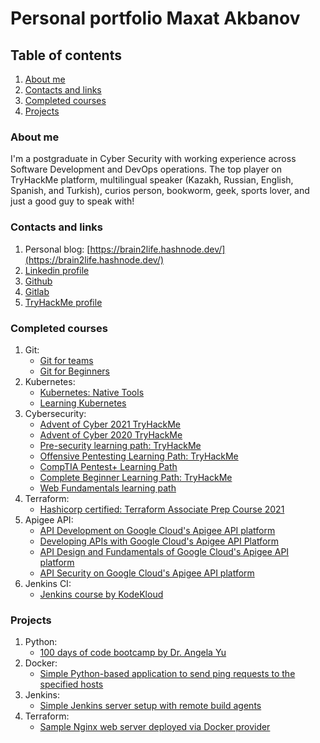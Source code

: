# Personal portfolio Maxat Akbanov

## Table of contents
1. [About me](#about-me)
2. [Contacts and links](#contacts-and-links)
3. [Completed courses](#completed-courses)
4. [Projects](#projects)

### About me
I'm a postgraduate in Cyber Security with working experience across Software Development and DevOps operations. The top player on TryHackMe platform, multilingual speaker (Kazakh, Russian, English, Spanish, and Turkish), curios person, bookworm, geek, sports lover, and just a good guy to speak with!

### Contacts and links
1. Personal blog: [https://brain2life.hashnode.dev/](https://brain2life.hashnode.dev/)
2. [Linkedin profile](https://www.linkedin.com/in/maxat-a-970770151/)
3. [Github](https://github.com/Brain2life)
4. [Gitlab](https://gitlab.com/brain2life)
5. [TryHackMe profile](https://tryhackme.com/p/brain2life)

### Completed courses
1. Git:
    - [Git for teams](https://i.imgur.com/bzd5rAk.png)
    - [Git for Beginners](https://i.imgur.com/Z2V677s.png)
2. Kubernetes:
    - [Kubernetes: Native Tools](https://i.imgur.com/K8NwP1x.png)
    - [Learning Kubernetes](https://i.imgur.com/1t5ubeF.png)
3. Cybersecurity:
    - [Advent of Cyber 2021 TryHackMe](https://tryhackme-certificates.s3-eu-west-1.amazonaws.com/THM-GCWTVMJI6D.png)
    - [Advent of Cyber 2020 TryHackMe](https://drive.google.com/file/d/1Q2zUdo5Y7YYu8npGJfrwWi4Fb7bvPeEl/view)
    - [Pre-security learning path: TryHackMe](https://drive.google.com/file/d/1DEGjY2HoyZ77WLO675jh4x2G2-zjOSmQ/view)
    - [Offensive Pentesting Learning Path: TryHackMe](https://drive.google.com/file/d/14tIfJBtmpAZ9yFG2R6U5GKg46jngCMtC/view)
    - [CompTIA Pentest+ Learning Path](https://drive.google.com/file/d/18wJ3P2O9deCsj-6xvKV_STuuNegGD4TC/view)
    - [Complete Beginner Learning Path: TryHackMe](https://drive.google.com/file/d/18wJ3P2O9deCsj-6xvKV_STuuNegGD4TC/view)
    - [Web Fundamentals learning path](https://drive.google.com/file/d/1OVNP7Z8jN4sRoQeTRFcy4tRZUAGYkvQp/view)
4. Terraform:
    - [Hashicorp certified: Terraform Associate Prep Course 2021](https://www.udemy.com/certificate/UC-e51adfed-c7e2-4f26-835a-a349b9944cc0/)
5. Apigee API:
    - [API Development on Google Cloud's Apigee API platform](https://www.coursera.org/account/accomplishments/certificate/XDPL3K4JG675)
    - [Developing APIs with Google Cloud's Apigee API Platform](https://www.coursera.org/account/accomplishments/specialization/certificate/UVAEWQLF3VLK)
    - [API Design and Fundamentals of Google Cloud's Apigee API platform](https://www.coursera.org/account/accomplishments/certificate/XPPTPJHUE8CP)
    - [API Security on Google Cloud's Apigee API platform](https://www.coursera.org/account/accomplishments/certificate/48KHPZYXXA4E)
6. Jenkins CI:
    - [Jenkins course by KodeKloud](https://kodekloud.com/certificate-verification/73613B4BEA-7EE78A63F9-735B083B42/)

### Projects
1. Python:
    - [100 days of code bootcamp by Dr. Angela Yu](https://github.com/Brain2life/100-days-of-code-python)
2. Docker:
    - [Simple Python-based application to send ping requests to the specified hosts](https://hub.docker.com/r/makbanov/web-request)
3. Jenkins:
    - [Simple Jenkins server setup with remote build agents](https://github.com/Brain2life/vagrant-templates/tree/multi-jenkins-vm)
4. Terraform:
    - [Sample Nginx web server deployed via Docker provider](https://github.com/Brain2life/terraform-templates/tree/nginx-docker)
